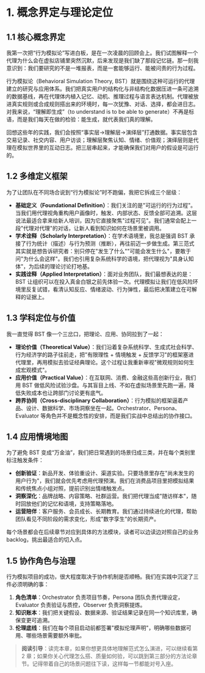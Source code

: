 # 1. 概念界定与理论定位

## 1.1 核心概念界定
我第一次把“行为模拟论”写进白板，是在一次凌晨的回顾会上。我们试图解释一个代理为什么会在虚拟店铺里突然沉默，后来发现是我们缺了那段记忆链。那一刻我意识到：我们要研究的不是一堆报表，而是一套能够运行、能被问责的行为过程。

行为模拟论（Behavioral Simulation Theory, BST）就是围绕这种可运行的代理建立的研究与应用体系。我们把真实用户的结构化与非结构化数据压进一条可追溯的数据基线，再在代理体内植入记忆、动机、推理过程与语言表达机制。代理被放进真实规则或合成规则搭出来的环境时，每一次犹豫、对话、选择，都会进日志。对我来说，“理解即生成”（to understand is to be able to generate）不再是标语，而是我们每天在做的检验：能生成，就代表我们真的理解。

回想这些年的实践，我们会按照“事实层→理解层→演绎层”打通数据。事实层包含交易记录、社交内容、用户访谈；理解层聚焦认知、情绪、价值观；演绎层则是代理在模拟世界里的互动日志。把三层串起来，才能确保我们对用户的假设是可运行的。

## 1.2 多维定义框架
为了让团队在不同场合说到“行为模拟论”时不跑偏，我把它拆成三个层级：

- **基础定义（Foundational Definition）**：我们关注的是"可运行的行为过程"。当我们用代理视角重构用户画像时，触发、内部状态、反馈全部可追溯。这层说法最适合拿来给新人培训，因为它直接聚焦"过程可见"。我们通常会配上一段"代理对代理"的对话，让新人看到知识如何在场景里被调用。
- **学术诠释（Scholarly Interpretation）**：在学术语境里，我总是强调 BST 承接了行为统计（描述）与行为预测（推断），再往前迈一步做生成。第三范式其实就是想告诉研究者：别只停在"发生了什么""可能会发生什么"，要敢于问"为什么会这样"。我们也引用复杂系统科学的语境，把代理视为"具身认知体"，为后续的理论讨论打地基。
- **实践诠释（Applied Interpretation）**：面对业务团队，我们最想表达的是：BST 让组织可以在投入真金白银之前先体验一次。代理模拟让我们在低风险环境里反复试错，看清认知反应、情绪波动、行为弹性，最后把决策建立在可解释的证据上。

## 1.3 学科定位与价值
我一直觉得 BST 像一个三岔口，把理论、应用、协同拉到了一起：

- **理论价值（Theoretical Value）**：我们沿着复杂系统科学、生成式社会科学、行为经济学的路子往前走，把"有限理性 + 情境触发 + 反馈学习"的框架塞进代理里，再用模拟去验证经典理论。这个过程让我重新审视"微观规则如何生成宏观模式"。
- **应用价值（Practical Value）**：在互联网、消费、金融这些高创新行业，我们用 BST 做低风险试验沙盘。与其盲目上线、不如在虚拟场景里先跑一遍，降低失败成本也让跨部门讨论更有底气。
- **跨界协同（Cross-disciplinary Collaboration）**：行为模拟的框架逼着产品、设计、数据科学、市场洞察坐在一起。Orchestrator、Persona、Evaluator 等角色并不是概念性的安排，而是我们实战中总结出的协作接口。

## 1.4 应用情境地图
为了避免 BST 变成“万金油”，我们把日常遇到的场景归成三类，并在每个类别里标注触发条件：

- **创新验证**：新品开发、体验重设计、渠道实验。只要场景里存在"尚未发生的用户行为"，我们就会优先考虑用代理预演。我们在消费品项目里把模拟结果和传统焦点小组对照，提前识别出情绪触发点。
- **洞察深化**：品牌战略、内容策略、社群运营。我们把代理当成"随访样本"，随时回放他们的记忆和语境，支持策略落地。
- **运营陪伴**：客户服务、会员成长、长期教育。我们通过持续进化的代理，帮助团队看见不同阶段的需求变化，形成"数字孪生"的长期资产。

每个场景都会在后续章节对应到具体的方法模块，读者可以边读边对照自己的业务 backlog，挑出最适合的切入点。

## 1.5 协作角色与治理
行为模拟项目的成功，很大程度取决于协作机制是否顺畅。我们在实践中沉淀了三件必须明确的事：

1. **角色清单**：Orchestrator 负责项目节奏，Persona 团队负责代理设定，Evaluator 负责验证与质控，Observer 负责洞察提炼。
2. **知识账本**：我们把关键假设、数据来源、验证结果记录在同一个知识库里，确保变更可追溯。
3. **伦理底线**：我们在每个项目启动前都签署"模拟伦理声明"，明确哪些数据可用、哪些场景需要额外审批。

> **阅读引导**：读完本章，如果你想更具体地理解范式怎么演进，可以继续看第 2 章；如果你关心代理怎么搭、质量如何验，可以跳到第三部分的方法论章节。记得带着自己的场景问题往下读，这样每一节都能对号入座。
